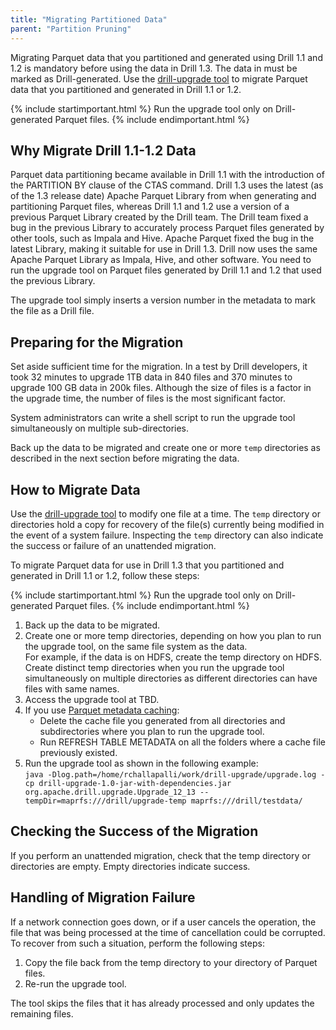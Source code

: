 ```yaml
---
title: "Migrating Partitioned Data"
parent: "Partition Pruning"
--- 
```


Migrating Parquet data that you partitioned and generated using Drill 1.1 and 1.2 is mandatory before using the data in Drill 1.3. The data in must be marked as Drill-generated. Use the [drill-upgrade tool](https://github.com/parthchandra/drill-upgrade) to migrate Parquet data that you partitioned and generated in Drill 1.1 or 1.2. 

{% include startimportant.html %} Run the upgrade tool only on Drill-generated Parquet files. {% include endimportant.html %}

<!-- as described in [DRILL-4070](https://issues.apache.org/jira/browse/DRILL-4070).  -->

## Why Migrate Drill 1.1-1.2 Data
Parquet data partitioning became available in Drill 1.1 with the introduction of the PARTITION BY clause of the CTAS command. Drill 1.3 uses the latest (as of the 1.3 release date) Apache Parquet Library from when generating and partitioning Parquet files, whereas Drill 1.1 and 1.2 use a version of a previous Parquet Library created by the Drill team. The Drill team fixed a bug in the previous Library to accurately process Parquet files generated by other tools, such as Impala and Hive. Apache Parquet fixed the bug in the latest Library, making it suitable for use in Drill 1.3. Drill now uses the same Apache Parquet Library as Impala, Hive, and other software. You need to run the upgrade tool on Parquet files generated by Drill 1.1 and 1.2 that used the previous Library. 

The upgrade tool simply inserts a version number in the metadata to mark the file as a Drill file. 

<!-- The bug fix eliminated the risk of inaccurate metadata that could cause incorrect results when querying Hive- and Pig-generated Parquet files. No such risk exists with Drill-generated Parquet files. Querying Drill-generated Parquet files, regardless of the Drill version, yields accurate results. Drill-generated Parquet files, regardless of the Drill release, contain accurate metadata. -->


## Preparing for the Migration
Set aside sufficient time for the migration. In a test by Drill developers, it took 32 minutes to upgrade 1TB data in 840 files and 370 minutes to upgrade 100 GB data in 200k files. Although the size of files is a factor in the upgrade time, the number of files is the most significant factor.

System administrators can write a shell script to run the upgrade tool simultaneously on multiple sub-directories.

Back up the data to be migrated and create one or more `temp` directories as described in the next section before migrating the data.

## How to Migrate Data
Use the [drill-upgrade tool](https://github.com/parthchandra/drill-upgrade) to modify one file at a time. The `temp` directory or directories hold a copy for recovery of the file(s) currently being modified in the event of a system failure. Inspecting the `temp` directory can also indicate the success or failure of an unattended migration.

To migrate Parquet data for use in Drill 1.3 that you partitioned and generated in Drill 1.1 or 1.2, follow these steps:

{% include startimportant.html %} Run the upgrade tool only on Drill-generated Parquet files. {% include endimportant.html %}

1. Back up the data to be migrated.  
2. Create one or more temp directories, depending on how you plan to run the upgrade tool, on the same file system as the data.  
   For example, if the data is on HDFS, create the temp directory on HDFS.
   Create distinct temp directories when you run the upgrade tool simultaneously on multiple directories as different directories can have files with same names.  
3. Access the upgrade tool at TBD.  
4. If you use [Parquet metadata caching]({{site.baseurl}}/docs/optimizing-parquet-metadata-reading/#how-to-trigger-generation-of-the-parquet-metadata-cache-file):  
   * Delete the cache file you generated from all directories and subdirectories where you plan to run the upgrade tool.  
   * Run REFRESH TABLE METADATA on all the folders where a cache file previously existed.  
5. Run the upgrade tool as shown in the following example:  
   `java -Dlog.path=/home/rchallapalli/work/drill-upgrade/upgrade.log -cp drill-upgrade-1.0-jar-with-dependencies.jar org.apache.drill.upgrade.Upgrade_12_13 --tempDir=maprfs:///drill/upgrade-temp maprfs:///drill/testdata/`

## Checking the Success of the Migration
If you perform an unattended migration, check that the temp directory or directories are empty. Empty directories indicate success.

## Handling of Migration Failure

If a network connection goes down, or if a user cancels the operation, the file that was being processed at the time of cancellation could be corrupted. To recover from such a situation, perform the following steps:

1. Copy the file back from the temp directory to your directory of Parquet files. 
2. Re-run the upgrade tool.

The tool skips the files that it has already processed and only updates the remaining files.



